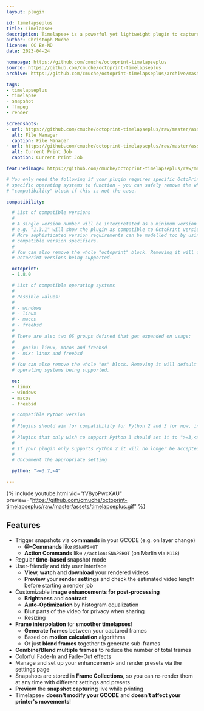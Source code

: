 ```yaml
---
layout: plugin

id: timelapseplus
title: Timelapse+
description: Timelapse+ is a powerful yet lightweight plugin to capture, enhance and render your print timelapses.
author: Christoph Muche
license: CC BY-ND
date: 2023-04-24

homepage: https://github.com/cmuche/octoprint-timelapseplus
source: https://github.com/cmuche/octoprint-timelapseplus
archive: https://github.com/cmuche/octoprint-timelapseplus/archive/master.zip

tags:
- timelapseplus
- timelapse
- snapshot
- ffmpeg
- render

screenshots:
- url: https://github.com/cmuche/octoprint-timelapseplus/raw/master/assets/screenshots/files.png
  alt: File Manager
  caption: File Manager
- url: https://github.com/cmuche/octoprint-timelapseplus/raw/master/assets/screenshots/current-print.png
  alt: Current Print Job
  caption: Current Print Job

featuredimage: https://github.com/cmuche/octoprint-timelapseplus/raw/master/assets/logo.png

# You only need the following if your plugin requires specific OctoPrint versions or
# specific operating systems to function - you can safely remove the whole
# "compatibility" block if this is not the case.

compatibility:

  # List of compatible versions
  #
  # A single version number will be interpretated as a minimum version requirement,
  # e.g. "1.3.1" will show the plugin as compatible to OctoPrint versions 1.3.1 and up.
  # More sophisticated version requirements can be modelled too by using PEP440
  # compatible version specifiers.
  #
  # You can also remove the whole "octoprint" block. Removing it will default to all
  # OctoPrint versions being supported.

  octoprint:
  - 1.8.0

  # List of compatible operating systems
  #
  # Possible values:
  #
  # - windows
  # - linux
  # - macos
  # - freebsd
  #
  # There are also two OS groups defined that get expanded on usage:
  #
  # - posix: linux, macos and freebsd
  # - nix: linux and freebsd
  #
  # You can also remove the whole "os" block. Removing it will default to all
  # operating systems being supported.

  os:
  - linux
  - windows
  - macos
  - freebsd

  # Compatible Python version
  #
  # Plugins should aim for compatibility for Python 2 and 3 for now, in which case the value should be ">=2.7,<4".
  #
  # Plugins that only wish to support Python 3 should set it to ">=3,<4".
  #
  # If your plugin only supports Python 2 it will no longer be accepted on the plugin repository.
  #
  # Uncomment the appropriate setting

  python: ">=3.7,<4"

---
```


{% include youtube.html vid="fV8yoPwcXAU" preview="https://github.com/cmuche/octoprint-timelapseplus/raw/master/assets/timelapseplus.gif" %}

## Features
- Trigger snapshots via __commands__ in your GCODE (e.g. on layer change)
  - __@-Commands__ like ``@SNAPSHOT``
  - __Action Commands__ like ``//action:SNAPSHOT`` (on Marlin via ``M118``)
- Regular __time-based__ snapshot mode
- User-friendly and tidy user interface
  - __View, watch and download__ your rendered videos
  - __Preview__ your __render settings__ and check the estimated video length before starting a render job
- Customizable __image enhancements for post-processing__
  - __Brightness__ and __contrast__
  - __Auto-Optimization__ by histogram equalization
  - __Blur__ parts of the video for privacy when sharing
  - Resizing
- __Frame interpolation__ for __smoother timelapses__!
  - __Generate frames__ between your captured frames
  - Based on __motion calculation__ algorithms
  - Or just __blend frames__ together to generate sub-frames
- __Combine/Blend multiple frames__ to reduce the number of total frames
- Colorful Fade-In and Fade-Out effects
- Manage and set up your enhancement- and render presets via the settings page
- Snapshots are stored in __Frame Collections__, so you can re-render them at any time with different settings and presets
- __Preview__ the __snapshot capturing__ live while printing
- Timelapse+ __doesn't modify your GCODE__ and __doesn't affect your printer's movements__!